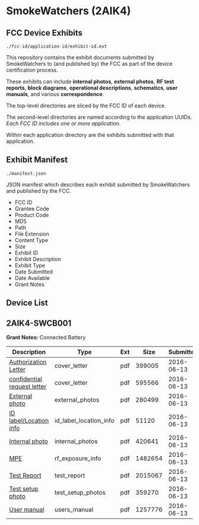 # SmokeWatchers (2AIK4)
## FCC Device Exhibits

```
./fcc-id/application-id/exhibit-id.ext
```

This repository contains the exhibit documents submitted by SmokeWatchers to (and published by) the FCC as part of the device certification process.

These exhibits can include **internal photos**, **external photos**, **RF test reports**, **block diagrams**, **operational descriptions**, **schematics**, **user manuals**, and various **correspondence**.

The top-level directories are sliced by the FCC ID of each device.

The second-level directories are named according to the application UUIDs. *Each FCC ID includes one or more application.*

Within each application directory are the exhibits submitted with that application. 

## Exhibit Manifest

```
./manifest.json
```

JSON manifest which describes each exhibit submitted by SmokeWatchers and published by the FCC.

- FCC ID
- Grantee Code
- Product Code
- MD5
- Path
- File Extension
- Content Type
- Size
- Exhibit ID
- Exhibit Description
- Exhibit Type
- Date Submitted
- Date Available
- Grant Notes

## Device List
## 2AIK4-SWCB001
**Grant Notes:** Connected Battery

| Description | Type | Ext | Size | Submitted | Available |
| ----------- | ---- | --- | ---- | --------- | --------- |
| [Authorization Letter](2AIK4-SWCB001/257e872ceaee6c5ef7508c845687089f/3025044.pdf) | cover_letter | pdf | 399005 | 2016-06-13 | 2016-06-13 |
| [confidential request letter](2AIK4-SWCB001/257e872ceaee6c5ef7508c845687089f/3025045.pdf) | cover_letter | pdf | 595566 | 2016-06-13 | 2016-06-13 |
| [External photo	](2AIK4-SWCB001/257e872ceaee6c5ef7508c845687089f/3025037.pdf) | external_photos | pdf | 280499 | 2016-06-13 | 2016-06-13 |
| [ID label/Location info](2AIK4-SWCB001/257e872ceaee6c5ef7508c845687089f/3025039.pdf) | id_label_location_info | pdf | 51120 | 2016-06-13 | 2016-06-13 |
| [Internal photo](2AIK4-SWCB001/257e872ceaee6c5ef7508c845687089f/3025038.pdf) | internal_photos | pdf | 420641 | 2016-06-13 | 2016-06-13 |
| [MPE](2AIK4-SWCB001/257e872ceaee6c5ef7508c845687089f/3025042.pdf) | rf_exposure_info | pdf | 1482654 | 2016-06-13 | 2016-06-13 |
| [Test Report](2AIK4-SWCB001/257e872ceaee6c5ef7508c845687089f/3025043.pdf) | test_report | pdf | 2015067 | 2016-06-13 | 2016-06-13 |
| [Test setup photo](2AIK4-SWCB001/257e872ceaee6c5ef7508c845687089f/3025040.pdf) | test_setup_photos | pdf | 359270 | 2016-06-13 | 2016-06-13 |
| [User manual](2AIK4-SWCB001/257e872ceaee6c5ef7508c845687089f/3025041.pdf) | users_manual | pdf | 1257776 | 2016-06-13 | 2016-06-13 |
